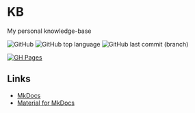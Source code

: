 # KB
My personal knowledge-base

![GitHub](https://img.shields.io/github/license/guionardo/kb)
![GitHub top language](https://img.shields.io/github/languages/top/guionardo/kb)
![GitHub last commit (branch)](https://img.shields.io/github/last-commit/guionardo/kb/gh-pages)

[![GH Pages](https://img.shields.io/badge/GitHub%20Pages-guionardo%2Fkb-success?logo=markdown)](https://guionardo.github.io/kb/)

## Links

* [MkDocs](https://www.mkdocs.org/)
* [Material for MkDocs](https://squidfunk.github.io/mkdocs-material/)